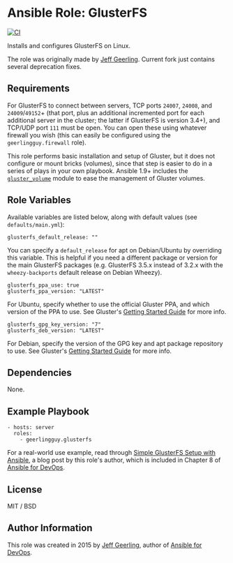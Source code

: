 # Ansible Role: GlusterFS

[![CI](https://github.com/geerlingguy/ansible-role-glusterfs/workflows/CI/badge.svg?event=push)](https://github.com/geerlingguy/ansible-role-glusterfs/actions?query=workflow%3ACI)

Installs and configures GlusterFS on Linux.

The role was originally made by [Jeff Geerling](https://www.jeffgeerling.com/). 
Current fork just contains several deprecation fixes. 

## Requirements

For GlusterFS to connect between servers, TCP ports `24007`, `24008`, and `24009`/`49152`+ (that port, plus an additional incremented port for each additional server in the cluster; the latter if GlusterFS is version 3.4+), and TCP/UDP port `111` must be open. You can open these using whatever firewall you wish (this can easily be configured using the `geerlingguy.firewall` role).

This role performs basic installation and setup of Gluster, but it does not configure or mount bricks (volumes), since that step is easier to do in a series of plays in your own playbook. Ansible 1.9+ includes the [`gluster_volume`](https://docs.ansible.com/ansible/latest/collections/gluster/gluster/gluster_volume_module.html#ansible-collections-gluster-gluster-gluster-volume-module) module to ease the management of Gluster volumes.

## Role Variables

Available variables are listed below, along with default values (see `defaults/main.yml`):

    glusterfs_default_release: ""

You can specify a `default_release` for apt on Debian/Ubuntu by overriding this variable. This is helpful if you need a different package or version for the main GlusterFS packages (e.g. GlusterFS 3.5.x instead of 3.2.x with the `wheezy-backports` default release on Debian Wheezy).

    glusterfs_ppa_use: true
    glusterfs_ppa_version: "LATEST"

For Ubuntu, specify whether to use the official Gluster PPA, and which version of the PPA to use. See Gluster's [Getting Started Guide](https://docs.gluster.org/en/latest/Install-Guide/Install/) for more info.

    glusterfs_gpg_key_version: "7"
    glusterfs_deb_version: "LATEST"

For Debian, specify the version of the GPG key and apt package repository to use. See Gluster's [Getting Started Guide](https://docs.gluster.org/en/latest/Install-Guide/Install/) for more info.

## Dependencies

None.

## Example Playbook

    - hosts: server
      roles:
        - geerlingguy.glusterfs

For a real-world use example, read through [Simple GlusterFS Setup with Ansible](https://www.jeffgeerling.com/blog/simple-glusterfs-setup-ansible), a blog post by this role's author, which is included in Chapter 8 of [Ansible for DevOps](https://www.ansiblefordevops.com/).

## License

MIT / BSD

## Author Information

This role was created in 2015 by [Jeff Geerling](https://www.jeffgeerling.com/), author of [Ansible for DevOps](https://www.ansiblefordevops.com/).
